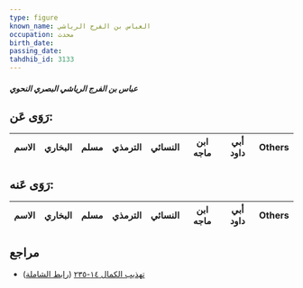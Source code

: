 ```yaml
---
type: figure
known_name: العباس بن الفرج الرياشي
occupation: محدث
birth_date:
passing_date:
tahdhib_id: 3133
---
```

##### عباس بن الفرج الرياشي البصري النحوي

## رَوَى عَن:
| الاسم | البخاري | مسلم | الترمذي | النسائي | ابن ماجه | أبي داود | Others |
| ----- | ------- | ---- | ------- | ------- | -------- | -------- | ------ |
## رَوَى عَنه:
| الاسم | البخاري | مسلم | الترمذي | النسائي | ابن ماجه | أبي داود | Others |
| ----- | ------- | ---- | ------- | ------- | -------- | -------- | ------ |
## مراجع
- [تهذيب الكمال ١٤-٢٣٥](obsidian://open?vault=Tahdhib-al-Kamal&file=Figures/٣١٣٣-عباس%20بن%20الفرج%20الرياشي%20البصري%20النحوي) ([رابط الشاملة](https://shamela.ws/book/3722/7163))